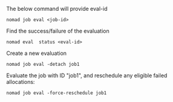 
The below command will provide eval-id 

    nomad job eval <job-id>

Find the success/failure of the evaluation

    nomad eval  status <eval-id>

Create a new evaluation

    nomad job eval -detach job1

Evaluate the job with ID "job1", and reschedule any eligible failed allocations:

    nomad job eval -force-reschedule job1
